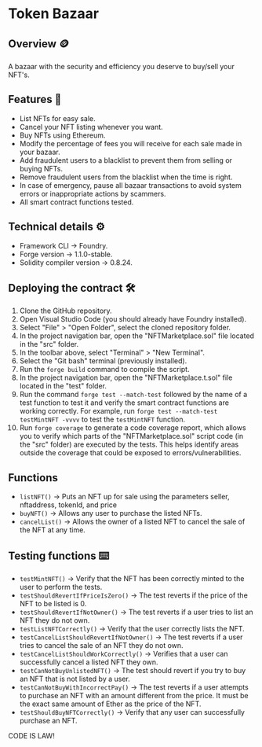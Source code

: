 # Token Bazaar
## Overview 🪙
A bazaar with the security and efficiency you deserve to buy/sell your NFT's.
## Features 📃
* List NFTs for easy sale.
* Cancel your NFT listing whenever you want.
* Buy NFTs using Ethereum.
* Modify the percentage of fees you will receive for each sale made in your bazaar.
* Add fraudulent users to a blacklist to prevent them from selling or buying NFTs.
* Remove fraudulent users from the blacklist when the time is right.
* In case of emergency, pause all bazaar transactions to avoid system errors or inappropriate actions by scammers.
* All smart contract functions tested.
## Technical details ⚙️
* Framework CLI -> Foundry.
* Forge version -> 1.1.0-stable.
* Solidity compiler version -> 0.8.24.
## Deploying the contract 🛠️
1. Clone the GitHub repository.
2. Open Visual Studio Code (you should already have Foundry installed).
3. Select "File" > "Open Folder", select the cloned repository folder.
4. In the project navigation bar, open the "NFTMarketplace.sol" file located in the "src" folder.
5. In the toolbar above, select "Terminal" > "New Terminal".
6. Select the "Git bash" terminal (previously installed).
7. Run the `forge build` command to compile the script.
8. In the project navigation bar, open the "NFTMarketplace.t.sol" file located in the "test" folder.
9. Run the command `forge test --match-test` followed by the name of a test function to test it and verify the smart contract functions are working correctly. For example, run `forge test --match-test testMintNFT -vvvv` to test the `testMintNFT` function.
10. Run `forge coverage` to generate a code coverage report, which allows you to verify which parts of the "NFTMarketplace.sol" script code (in the "src" folder) are executed by the tests. This helps identify areas outside the coverage that could be exposed to errors/vulnerabilities.
## Functions 
* `listNFT()` -> Puts an NFT up for sale using the parameters seller, nftaddress, tokenId, and price
* `buyNFT()` -> Allows any user to purchase the listed NFTs.
* `cancelList()` -> Allows the owner of a listed NFT to cancel the sale of the NFT at any time.
## Testing functions ⌨️
* `testMintNFT()` -> Verify that the NFT has been correctly minted to the user to perform the tests.
* `testShouldRevertIfPriceIsZero()` -> The test reverts if the price of the NFT to be listed is 0.
* `testShouldRevertIfNotOwner()` -> The test reverts if a user tries to list an NFT they do not own.
* `testListNFTCorrectly()` -> Verify that the user correctly lists the NFT.
* `testCancelListShouldRevertIfNotOwner()` -> The test reverts if a user tries to cancel the sale of an NFT they do not own.
* `testCancelListShouldWorkCorrectly()` -> Verifies that a user can successfully cancel a listed NFT they own.
* `testCanNotBuyUnlistedNFT()` -> The test should revert if you try to buy an NFT that is not listed by a user.
* `testCanNotBuyWithIncorrectPay()` -> The test reverts if a user attempts to purchase an NFT with an amount different from the price. It must be the exact same amount of Ether as the price of the NFT.
* `testShouldBuyNFTCorrectly()` -> Verify that any user can successfully purchase an NFT.

CODE IS LAW!
